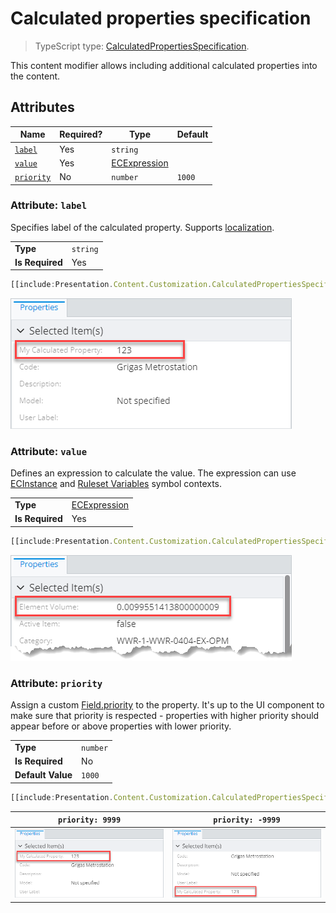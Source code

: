 # Calculated properties specification

> TypeScript type: [CalculatedPropertiesSpecification]($presentation-common).

This content modifier allows including additional calculated properties into the content.

## Attributes

| Name                              | Required? | Type                                         | Default |
| --------------------------------- | --------- | -------------------------------------------- | ------- |
| [`label`](#attribute-label)       | Yes       | `string`                                     |         |
| [`value`](#attribute-value)       | Yes       | [ECExpression](../advanced/ECExpressions.md) |         |
| [`priority`](#attribute-priority) | No        | `number`                                     | `1000`  |

### Attribute: `label`

Specifies label of the calculated property. Supports [localization](../advanced/Localization.md).

|                 |          |
| --------------- | -------- |
| **Type**        | `string` |
| **Is Required** | Yes      |

```ts
[[include:Presentation.Content.Customization.CalculatedPropertiesSpecification.Label.Ruleset]]
```

![Example of using "label" attribute](./media/calculatedpropertiesspecification-with-label-attribute.png)

### Attribute: `value`

Defines an expression to calculate the value. The expression can use [ECInstance](../advanced/ECExpressions.md#ecinstance)
and [Ruleset Variables](../advanced/ECExpressions.md#ruleset-variables-user-settings) symbol contexts.

|                 |                                              |
| --------------- | -------------------------------------------- |
| **Type**        | [ECExpression](../advanced/ECExpressions.md) |
| **Is Required** | Yes                                          |

```ts
[[include:Presentation.Content.Customization.CalculatedPropertiesSpecification.Value.Ruleset]]
```

![Example of using "value" attribute](./media/calculatedpropertiesspecification-with-value-attribute.png)

### Attribute: `priority`

Assign a custom [Field.priority]($presentation-common) to the property. It's up to the UI component to make sure that priority
is respected - properties with higher priority should appear before or above properties with lower priority.

|                   |          |
| ----------------- | -------- |
| **Type**          | `number` |
| **Is Required**   | No       |
| **Default Value** | `1000`   |

```ts
[[include:Presentation.Content.Customization.CalculatedPropertiesSpecification.Priority.Ruleset]]
```

| `priority: 9999`                                                                                                                 | `priority: -9999`                                                                                                                |
| -------------------------------------------------------------------------------------------------------------------------------- | -------------------------------------------------------------------------------------------------------------------------------- |
| ![Example of using "priority" attribute set to 9999](./media/calculatedpropertiesspecification-with-priority-attribute-high.png) | ![Example of using "priority" attribute set to -9999](./media/calculatedpropertiesspecification-with-priority-attribute-low.png) |

